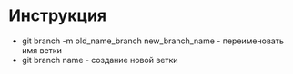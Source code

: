 # Инструкция

+ git branch -m old_name_branch new_branch_name - переименовать имя ветки
+ git branch name - создание новой ветки